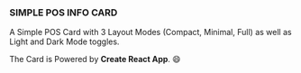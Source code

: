 ### SIMPLE POS INFO CARD

A Simple POS Card with 3 Layout Modes (Compact, Minimal, Full) as well as Light and Dark Mode toggles.

The Card is Powered by **Create React App**. :smile:
